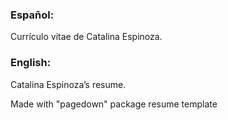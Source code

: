 
<!-- README.md is generated from README.Rmd. Please edit that file -->
<!-- badges: start -->
<!-- badges: end -->

### Español:

Currículo vitae de Catalina Espinoza.

### English:

Catalina Espinoza’s resume.

Made with "pagedown" package resume template
